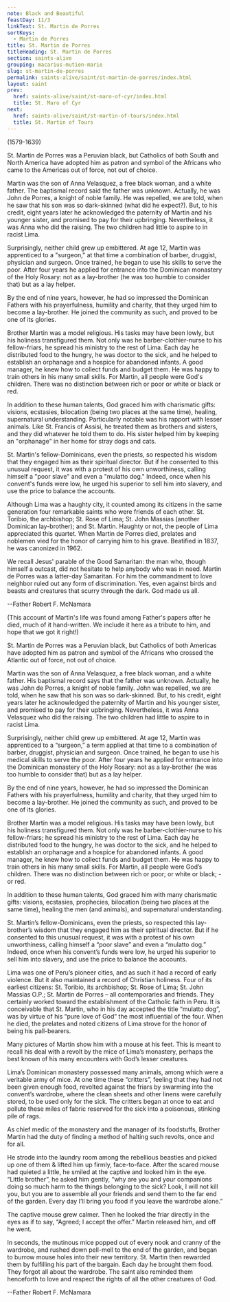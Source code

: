 ```yaml
---
note: Black and Beautiful
feastDay: 11/3
linkText: St. Martin de Porres
sortKeys:
  - Martin de Porres
title: St. Martin de Porres
titleHeading: St. Martin de Porres
section: saints-alive
grouping: macarius-mutien-marie
slug: st-martin-de-porres
permalink: saints-alive/saint/st-martin-de-porres/index.html
layout: saint
prev:
  href: saints-alive/saint/st-maro-of-cyr/index.html
  title: St. Maro of Cyr
next:
  href: saints-alive/saint/st-martin-of-tours/index.html
  title: St. Martin of Tours
---
```

(1579-1639)

St. Martin de Porres was a Peruvian black, but Catholics of both South and North America have adopted him as patron and symbol of the Africans who came to the Americas out of force, not out of choice.

Martin was the son of Anna Velasquez, a free black woman, and a white father. The baptismal record said the father was unknown. Actually, he was John de Porres, a knight of noble family. He was repelled, we are told, when he saw that his son was so dark-skinned (what did he expect?). But, to his credit, eight years later he acknowledged the paternity of Martin and his younger sister, and promised to pay for their upbringing. Nevertheless, it was Anna who did the raising. The two children had little to aspire to in racist Lima.

Surprisingly, neither child grew up embittered. At age 12, Martin was apprenticed to a "surgeon," at that time a combination of barber, druggist, physician and surgeon. Once trained, he began to use his skills to serve the poor. After four years he applied for entrance into the Dominican monastery of the Holy Rosary: not as a lay-brother (he was too humble to consider that) but as a lay helper.

By the end of nine years, however, he had so impressed the Dominican Fathers with his prayerfulness, humility and charity, that they urged him to become a lay-brother. He joined the community as such, and proved to be one of its glories.

Brother Martin was a model religious. His tasks may have been lowly, but his holiness transfigured them. Not only was he barber-clothier-nurse to his fellow-friars, he spread his ministry to the rest of Lima. Each day he distributed food to the hungry, he was doctor to the sick, and he helped to establish an orphanage and a hospice for abandoned infants. A good manager, he knew how to collect funds and budget them. He was happy to train others in his many small skills. For Martin, all people were God's children. There was no distinction between rich or poor or white or black or red.

In addition to these human talents, God graced him with charismatic gifts: visions, ecstasies, bilocation (being two places at the same time), healing, supernatural understanding. Particularly notable was his rapport with lesser animals. Like St. Francis of Assisi, he treated them as brothers and sisters, and they did whatever he told them to do. His sister helped him by keeping an "orphanage" in her home for stray dogs and cats.

St. Martin's fellow-Dominicans, even the priests, so respected his wisdom that they engaged him as their spiritual director. But if he consented to this unusual request, it was with a protest of his own unworthiness, calling himself a "poor slave" and even a "mulatto dog." Indeed, once when his convent's funds were low, he urged his superior to sell him into slavery, and use the price to balance the accounts.

Although Lima was a haughty city, it counted among its citizens in the same generation four remarkable saints who were friends of each other. St. Toribio, the archbishop; St. Rose of Lima; St. John Massias (another Dominican lay-brother); and St. Martin. Haughty or not, the people of Lima appreciated this quartet. When Martin de Porres died, prelates and noblemen vied for the honor of carrying him to his grave. Beatified in 1837, he was canonized in 1962.

We recall Jesus' parable of the Good Samaritan: the man who, though himself a outcast, did not hesitate to help anybody who was in need. Martin de Porres was a latter-day Samaritan. For him the commandment to love neighbor ruled out any form of discrimination. Yes, even against birds and beasts and creatures that scurry through the dark. God made us all.

\--Father Robert F. McNamara

(This account of Martin's life was found among Father's papers after he died, much of it hand-written. We include it here as a tribute to him, and hope that we got it right!)

St. Martin de Porres was a Peruvian black, but Catholics of both Americas have adopted him as patron and symbol of the Africans who crossed the Atlantic out of force, not out of choice.

Martin was the son of Anna Velasquez, a free black woman, and a white father. His baptismal record says that the father was unknown. Actually, he was John de Porres, a knight of noble family. John was repelled, we are told, when he saw that his son was so dark-skinned. But, to his credit, eight years later he acknowledged the paternity of Martin and his younger sister, and promised to pay for their upbringing. Nevertheless, it was Anna Velasquez who did the raising. The two children had little to aspire to in racist Lima.

Surprisingly, neither child grew up embittered. At age 12, Martin was apprenticed to a “surgeon,” a term applied at that time to a combination of barber, druggist, physician and surgeon. Once trained, he began to use his medical skills to serve the poor. After four years he applied for entrance into the Dominican monastery of the Holy Rosary: not as a lay-brother (he was too humble to consider that) but as a lay helper.

By the end of nine years, however, he had so impressed the Dominican Fathers with his prayerfulness, humility and charity, that they urged him to become a lay-brother. He joined the community as such, and proved to be one of its glories.

Brother Martin was a model religious. His tasks may have been lowly, but his holiness transfigured them. Not only was he barber-clothier-nurse to his fellow-friars; he spread his ministry to the rest of Lima. Each day he distributed food to the hungry, he was doctor to the sick, and he helped to establish an orphanage and a hospice for abandoned infants. A good manager, he knew how to collect funds and budget them. He was happy to train others in his many small skills. For Martin, all people were God’s children. There was no distinction between rich or poor; or white or black; - or red.

In addition to these human talents, God graced him with many charismatic gifts: visions, ecstasies, prophecies, bilocation (being two places at the same time), healing the men (and animals), and supernatural understanding.

St. Martin’s fellow-Dominicans, even the priests, so respected this lay-brother’s wisdom that they engaged him as their spiritual director. But if he consented to this unusual request, it was with a protest of his own unworthiness, calling himself a “poor slave” and even a “mulatto dog.” Indeed, once when his convent’s funds were low, he urged his superior to sell him into slavery, and use the price to balance the accounts.

Lima was one of Peru’s pioneer cities, and as such it had a record of early violence. But it also maintained a record of Christian holiness. Four of its earliest citizens: St. Toribio, its archbishop; St. Rose of Lima; St. John Massias O.P.; St. Martin de Porres – all contemporaries and friends. They certainly worked toward the establishment of the Catholic faith in Peru. It is conceivable that St. Martin, who in his day accepted the title “mulatto dog”, was by virtue of his “pure love of God” the most influential of the four. When he died, the prelates and noted citizens of Lima strove for the honor of being his pall-bearers.

Many pictures of Martin show him with a mouse at his feet. This is meant to recall his deal with a revolt by the mice of Lima’s monastery, perhaps the best known of his many encounters with God’s lesser creatures.

Lima’s Dominican monastery possessed many animals, among which were a veritable army of mice. At one time these “critters”, feeling that they had not been given enough food, revolted against the friars by swarming into the convent’s wardrobe, where the clean sheets and other linens were carefully stored, to be used only for the sick. The critters began at once to eat and pollute these miles of fabric reserved for the sick into a poisonous, stinking pile of rags.

As chief medic of the monastery and the manager of its foodstuffs, Brother Martin had the duty of finding a method of halting such revolts, once and for all.

He strode into the laundry room among the rebellious beasties and picked up one of them & lifted him up firmly, face-to-face. After the scared mouse had quieted a little, he smiled at the captive and looked him in the eye. “Little brother”, he asked him gently, “why are you and your companions doing so much harm to the things belonging to the sick? Look, I will not kill you, but you are to assemble all your friends and send them to the far end of the garden. Every day I’ll bring you food if you leave the wardrobe alone.”

The captive mouse grew calmer. Then he looked the friar directly in the eyes as if to say, “Agreed; I accept the offer.” Martin released him, and off he went.

In seconds, the mutinous mice popped out of every nook and cranny of the wardrobe, and rushed down pell-mell to the end of the garden, and began to burrow mouse holes into their new territory. St. Martin then rewarded them by fulfilling his part of the bargain. Each day he brought them food. They forgot all about the wardrobe. The saint also reminded them henceforth to love and respect the rights of all the other creatures of God.

\--Father Robert F. McNamara